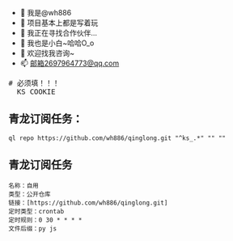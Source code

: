 - 🔭 我是@wh886
- 🌱 项目基本上都是写着玩
- 👯 我正在寻找合作伙伴...
- 🤔 我也是小白~哈哈O_o
- 💬 欢迎找我咨询~
- 📫 邮箱2697964773@qq.com
<pre>
# 必须填！！！
  KS_COOKIE
</pre>
  
## 青龙订阅任务：
```
ql repo https://github.com/wh886/qinglong.git "^ks_.*" "" ""

```
## 青龙订阅任务
```
名称：自用
类型：公开仓库
链接：[https://github.com/wh886/qinglong.git]
定时类型：crontab
定时规则：0 30 * * * *
文件后缀：py js
```
